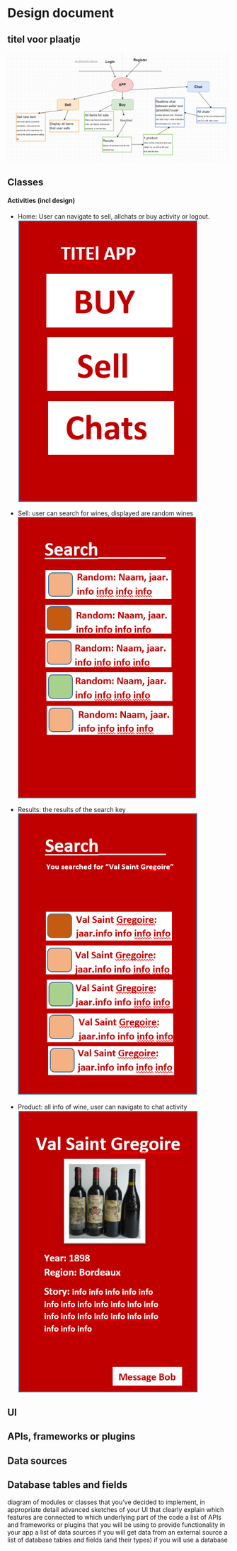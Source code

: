 # Design document

## titel voor plaatje

![alt tag](https://github.com/koenzijlstra/Programmeerproject/blob/master/docs/Knipsel.PNG)
 
## Classes
#### Activities (incl design)
* Home: User can navigate to sell, allchats or buy activity or logout.
![alt tag](https://github.com/koenzijlstra/Programmeerproject/blob/master/docs/Home.PNG)

* Sell: user can search for wines, displayed are random wines
![alt tag](https://github.com/koenzijlstra/Programmeerproject/blob/master/docs/Search.PNG)

* Results: the results of the search key
![alt tag](https://github.com/koenzijlstra/Programmeerproject/blob/master/docs/Searched.PNG)


* Product: all info of wine, user can navigate to chat activity
![alt tag](https://github.com/koenzijlstra/Programmeerproject/blob/master/docs/Product.PNG)




 
## UI

## APIs, frameworks or plugins

## Data sources

## Database tables and fields


diagram of modules or classes that you’ve decided to implement, in appropriate detail
advanced sketches of your UI that clearly explain which features are connected to which underlying part of the code
a list of APIs and frameworks or plugins that you will be using to provide functionality in your app
a list of data sources if you will get data from an external source
a list of database tables and fields (and their types) if you will use a database

